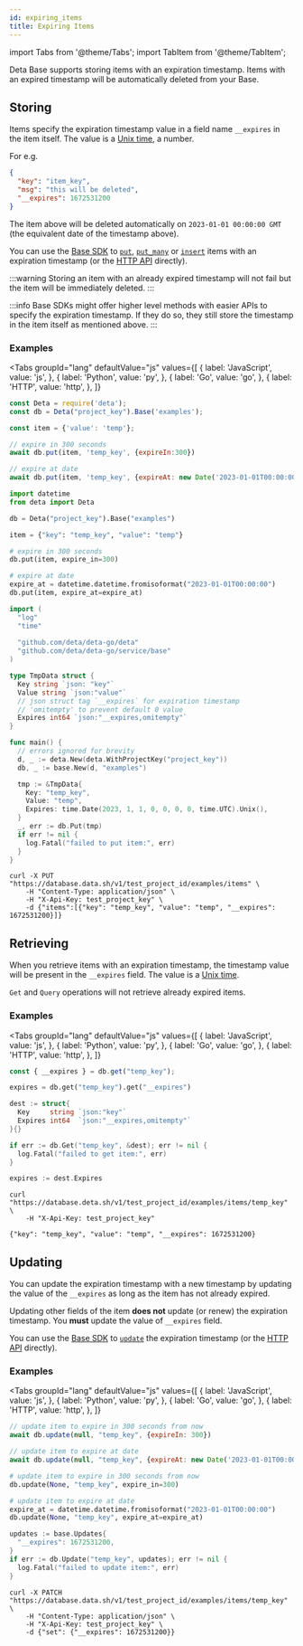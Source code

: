 ```yaml
---
id: expiring_items
title: Expiring Items
---
```


import Tabs from '@theme/Tabs';
import TabItem from '@theme/TabItem';

Deta Base supports storing items with an expiration timestamp. Items with an expired timestamp will be automatically deleted from your Base.

## Storing 

Items specify the expiration timestamp value in a field name `__expires` in the item itself. The value is a [Unix time](https://en.wikipedia.org/wiki/Unix_time), a number.

For e.g.
```json
{
  "key": "item_key",
  "msg": "this will be deleted",
  "__expires": 1672531200
}
```

The item above will be deleted automatically on `2023-01-01 00:00:00 GMT` (the equivalent date of the timestamp above).

You can use the [Base SDK](./sdk.md) to [`put`](./sdk#put), [`put_many`](./sdk#put_many) or [`insert`](./sdk#insert) items with an expiration timestamp (or the [HTTP API](./HTTP.md) directly).

:::warning
Storing an item with an already expired timestamp will not fail but the item will be immediately deleted.
:::

:::info
Base SDKs might offer higher level methods with easier APIs to specify the expiration timestamp. If they do so, they still store the timestamp in the item itself as mentioned above.
:::

### Examples

<Tabs
  groupId="lang"
  defaultValue="js"
  values={[
    { label: 'JavaScript', value: 'js', },
    { label: 'Python', value: 'py', }, 
    { label: 'Go', value: 'go', },
    { label: 'HTTP', value: 'http', },
  ]}
>

<TabItem value="js">

```js
const Deta = require('deta');
const db = Deta("project_key").Base('examples');

const item = {'value': 'temp'};

// expire in 300 seconds
await db.put(item, 'temp_key', {expireIn:300})

// expire at date
await db.put(item, 'temp_key', {expireAt: new Date('2023-01-01T00:00:00')})
```
</TabItem>

<TabItem value="py">

```py
import datetime
from deta import Deta

db = Deta("project_key").Base("examples")

item = {"key": "temp_key", "value": "temp"}

# expire in 300 seconds
db.put(item, expire_in=300)

# expire at date
expire_at = datetime.datetime.fromisoformat("2023-01-01T00:00:00")
db.put(item, expire_at=expire_at)
```

</TabItem>

<TabItem value="go">

```go
import (
  "log"
  "time"
  
  "github.com/deta/deta-go/deta"
  "github.com/deta/deta-go/service/base"
)

type TmpData struct {
  Key string `json: "key"`
  Value string `json:"value"`
  // json struct tag `__expires` for expiration timestamp
  // 'omitempty' to prevent default 0 value
  Expires int64 `json:"__expires,omitempty"`
}

func main() {
  // errors ignored for brevity
  d, _ := deta.New(deta.WithProjectKey("project_key"))
  db, _ := base.New(d, "examples")

  tmp := &TmpData{
    Key: "temp_key",
    Value: "temp",
    Expires: time.Date(2023, 1, 1, 0, 0, 0, 0, time.UTC).Unix(),
  }
  _, err := db.Put(tmp)
  if err != nil {
    log.Fatal("failed to put item:", err) 
  }
}
```

</TabItem>

<TabItem value="http">

```shell
curl -X PUT "https://database.data.sh/v1/test_project_id/examples/items" \
    -H "Content-Type: application/json" \
    -H "X-Api-Key: test_project_key" \
    -d {"items":[{"key": "temp_key", "value": "temp", "__expires": 1672531200}]}
```

</TabItem>

</Tabs>

## Retrieving

When you retrieve items with an expiration timestamp, the timestamp value will be present in the `__expires` field. The value is a [Unix time](https://en.wikipedia.org/wiki/Unix_time).

`Get` and `Query` operations will not retrieve already expired items.

### Examples

<Tabs
  groupId="lang"
  defaultValue="js"
  values={[
    { label: 'JavaScript', value: 'js', },
    { label: 'Python', value: 'py', }, 
    { label: 'Go', value: 'go', },
    { label: 'HTTP', value: 'http', },
  ]}
>

<TabItem value="js">

```js
const { __expires } = db.get("temp_key");
```

</TabItem>

<TabItem value="py">

```py
expires = db.get("temp_key").get("__expires")
```
</TabItem>

<TabItem value="go">

```go
dest := struct{
  Key     string `json:"key"`
  Expires int64  `json:"__expires,omitempty"`
}{}

if err := db.Get("temp_key", &dest); err != nil {
  log.Fatal("failed to get item:", err)
}

expires := dest.Expires
```

</TabItem>

<TabItem value="http">

```shell
curl "https://database.deta.sh/v1/test_project_id/examples/items/temp_key" \
    -H "X-Api-Key: test_project_key"

{"key": "temp_key", "value": "temp", "__expires": 1672531200}
```

</TabItem>

</Tabs>


## Updating

You can update the expiration timestamp with a new timestamp by updating the value of the `__expires` as long as the item has not already expired.

Updating other fields of the item **does not** update (or renew) the expiration timestamp. You **must** update the value of `__expires` field.

You can use the [Base SDK](./sdk.md) to [`update`](./sdk#update) the expiration timestamp (or the [HTTP API](./HTTP.md) directly).

### Examples

<Tabs
  groupId="lang"
  defaultValue="js"
  values={[
    { label: 'JavaScript', value: 'js', },
    { label: 'Python', value: 'py', }, 
    { label: 'Go', value: 'go', },
    { label: 'HTTP', value: 'http', },
  ]}
>

<TabItem value="js">

```js
// update item to expire in 300 seconds from now 
await db.update(null, "temp_key", {expireIn: 300})

// update item to expire at date
await db.update(null, "temp_key", {expireAt: new Date('2023-01-01T00:00:00')})
```
</TabItem>

<TabItem value="py">

```py
# update item to expire in 300 seconds from now
db.update(None, "temp_key", expire_in=300)

# update item to expire at date
expire_at = datetime.datetime.fromisoformat("2023-01-01T00:00:00")
db.update(None, "temp_key", expire_at=expire_at)
```

</TabItem>

<TabItem value="go">

```go
updates := base.Updates{
  "__expires": 1672531200,
}
if err := db.Update("temp_key", updates); err != nil {
  log.Fatal("failed to update item:", err)
}
```

</TabItem>

<TabItem value="http">

```shell
curl -X PATCH "https://database.data.sh/v1/test_project_id/examples/items/temp_key" \
    -H "Content-Type: application/json" \
    -H "X-Api-Key: test_project_key" \
    -d {"set": {"__expires": 1672531200}}
```

</TabItem>

</Tabs>
